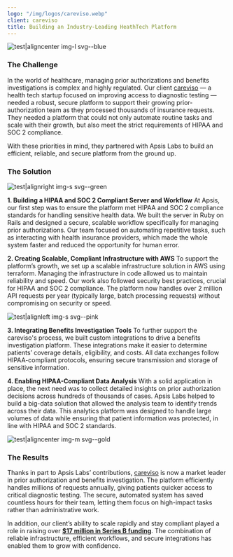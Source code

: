 ```yaml
---
logo: "/img/logos/careviso.webp"
client: careviso
title: Building an Industry-Leading HeathTech Platform
---
```


![test|aligncenter img-l svg--blue](cases/careviso/solution.svg)

### The Challenge

In the world of healthcare, managing prior authorizations and benefits investigations is complex and highly regulated. Our client [careviso](https://www.careviso.com) — a health tech startup focused on improving access to diagnostic testing — needed a robust, secure platform to support their growing prior-authorization team as they processed thousands of insurance requests. They needed a platform that could not only automate routine tasks and scale with their growth, but also meet the strict requirements of HIPAA and SOC 2 compliance.

With these priorities in mind, they partnered with Apsis Labs to build an efficient, reliable, and secure platform from the ground up.

### The Solution

![test|alignright img-s svg--green](cases/careviso/checkshield.svg)

**1\. Building a HIPAA and SOC 2 Compliant Server and Workflow** At Apsis, our first step was to ensure the platform met HIPAA and SOC 2 compliance standards for handling sensitive health data. We built the server in Ruby on Rails and designed a secure, scalable workflow specifically for managing prior authorizations. Our team focused on automating repetitive tasks, such as interacting with health insurance providers, which made the whole system faster and reduced the opportunity for human error.

**2\. Creating Scalable, Compliant Infrastructure with AWS** To support the platform’s growth, we set up a scalable infrastructure solution in AWS using terraform. Managing the infrastructure in code allowed us to maintain reliability and speed. Our work also followed security best practices, crucial for HIPAA and SOC 2 compliance. The platform now handles over 2 million API requests per year (typically large, batch processing requests) without compromising on security or speed.

![test|alignleft img-s svg--pink](cases/careviso/health.svg)

**3\. Integrating Benefits Investigation Tools** To further support the careviso's process, we built custom integrations to drive a benefits investigation platform. These integrations make it easier to determine patients’ coverage details, eligibility, and costs. All data exchanges follow HIPAA-compliant protocols, ensuring secure transmission and storage of sensitive information.

**4\. Enabling HIPAA-Compliant Data Analysis** With a solid application in place, the next need was to collect detailed insights on prior authorization decisions across hundreds of thousands of cases. Apsis Labs helped to build a big-data solution that allowed the analysis team to identify trends across their data. This analytics platform was designed to handle large volumes of data while ensuring that patient information was protected, in line with HIPAA and SOC 2 standards.

![test|aligncenter img-m svg--gold](cases/careviso/challenge.svg)

### The Results

Thanks in part to Apsis Labs’ contributions, [careviso](https://www.careviso.com) is now a market leader in prior authorization and benefits investigation. The platform efficiently handles millions of requests annually, giving patients quicker access to critical diagnostic testing. The secure, automated system has saved countless hours for their team, letting them focus on high-impact tasks rather than administrative work.

In addition, our client’s ability to scale rapidly and stay compliant played a role in raising over [**$17 million in Series B funding**](https://www.careviso.com/news-events/careviso-raises-over-17-million-in-series-b-funding-to-enhance-transparency-and-access-for-diagnostic-testing). The combination of reliable infrastructure, efficient workflows, and secure integrations has enabled them to grow with confidence.

